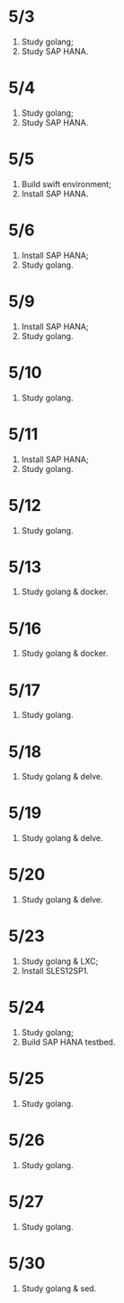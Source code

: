 # 5/3
1. Study golang;
2. Study SAP HANA.

# 5/4
1. Study golang;
2. Study SAP HANA.

# 5/5
1. Build swift environment;
2. Install SAP HANA.

# 5/6
1. Install SAP HANA;
2. Study golang.

# 5/9
1. Install SAP HANA;
2. Study golang.

# 5/10
1. Study golang.

# 5/11
1. Install SAP HANA;
2. Study golang.

# 5/12
1. Study golang.

# 5/13
1. Study golang & docker.

# 5/16
1. Study golang & docker.

# 5/17
1. Study golang.

# 5/18
1. Study golang & delve.

# 5/19
1. Study golang & delve.

# 5/20
1. Study golang & delve.

# 5/23
1. Study golang & LXC;
2. Install SLES12SP1.

# 5/24
1. Study golang;
2. Build SAP HANA testbed.

# 5/25
1. Study golang.

# 5/26
1. Study golang.

# 5/27
1. Study golang.

# 5/30
1. Study golang & sed.
